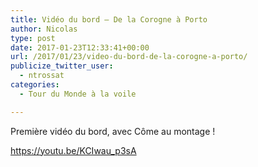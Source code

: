 ```yaml
---
title: Vidéo du bord – De la Corogne à Porto
author: Nicolas
type: post
date: 2017-01-23T12:33:41+00:00
url: /2017/01/23/video-du-bord-de-la-corogne-a-porto/
publicize_twitter_user:
  - ntrossat
categories:
  - Tour du Monde à la voile

---
```

Première vidéo du bord, avec Côme au montage !

https://youtu.be/KCIwau_p3sA